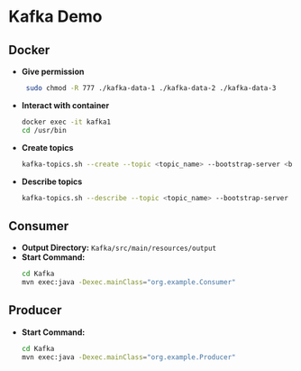 # Kafka Demo

## Docker
- **Give permission**
    ```sh
     sudo chmod -R 777 ./kafka-data-1 ./kafka-data-2 ./kafka-data-3
- **Interact with container**
    ```sh
    docker exec -it kafka1
    cd /usr/bin
- **Create topics**
    ```sh
    kafka-topics.sh --create --topic <topic_name> --bootstrap-server <broker_address> --partitions <num_partitions> --replication-factor <rep_factor>
- **Describe topics**
    ```sh
    kafka-topics.sh --describe --topic <topic_name> --bootstrap-server <broker_address>
## Consumer

- **Output Directory:** `Kafka/src/main/resources/output`
- **Start Command:**
    ```sh
    cd Kafka
    mvn exec:java -Dexec.mainClass="org.example.Consumer"

## Producer
- **Start Command:**
    ```sh
    cd Kafka
    mvn exec:java -Dexec.mainClass="org.example.Producer"
